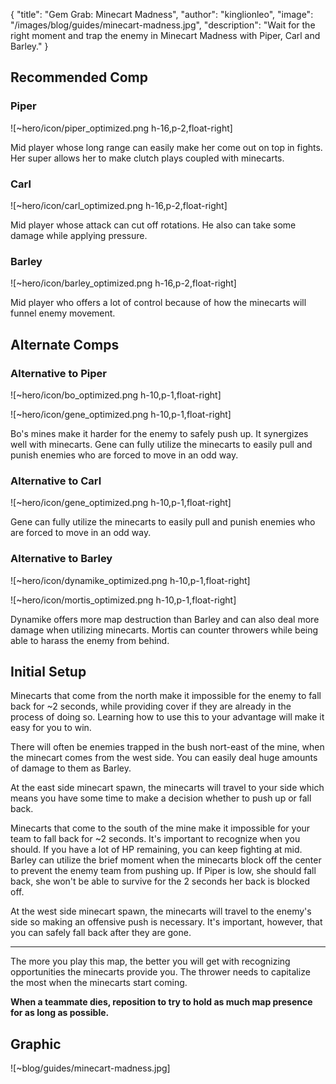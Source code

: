{ "title": "Gem Grab: Minecart Madness", "author": "kinglionleo", "image": "/images/blog/guides/minecart-madness.jpg", "description": "Wait for the right moment and trap the enemy in Minecart Madness with Piper, Carl and Barley." }

Recommended Comp
---

### Piper

![~hero/icon/piper_optimized.png h-16,p-2,float-right] 

Mid player whose long range can easily make her come out on top in fights. Her super allows her to make clutch plays coupled with minecarts.

### Carl

![~hero/icon/carl_optimized.png h-16,p-2,float-right]

Mid player whose attack can cut off rotations. He also can take some damage while applying pressure.

### Barley

![~hero/icon/barley_optimized.png h-16,p-2,float-right]

Mid player who offers a lot of control because of how the minecarts will funnel enemy movement.

Alternate Comps
---

### Alternative to Piper

![~hero/icon/bo_optimized.png h-10,p-1,float-right]

![~hero/icon/gene_optimized.png h-10,p-1,float-right]

Bo's mines make it harder for the enemy to safely push up. It synergizes well with minecarts.
Gene can fully utilize the minecarts to easily pull and punish enemies who are forced to move in an odd way.

### Alternative to Carl

![~hero/icon/gene_optimized.png h-10,p-1,float-right]

Gene can fully utilize the minecarts to easily pull and punish enemies who are forced to move in an odd way.

### Alternative to Barley

![~hero/icon/dynamike_optimized.png h-10,p-1,float-right]

![~hero/icon/mortis_optimized.png h-10,p-1,float-right]

Dynamike offers more map destruction than Barley and can also deal more damage when utilizing minecarts.
Mortis can counter throwers while being able to harass the enemy from behind.

Initial Setup
---

Minecarts that come from the north make it impossible for the enemy to fall back for ~2 seconds, while providing cover if they are already in the process of doing so. Learning how to use this to your advantage will make it easy for you to win.

There will often be enemies trapped in the bush nort-east of the mine, when the minecart comes from the west side. You can easily deal huge amounts of damage to them as Barley.

At the east side minecart spawn, the minecarts will travel to your side which means you have some time to make a decision whether to push up or fall back.

Minecarts that come to the south of the mine make it impossible for your team to fall back for ~2 seconds. It's important to recognize when you should. If you have a lot of HP remaining, you can keep fighting at mid. Barley can utilize the brief moment when the minecarts block off the center to prevent the enemy team from pushing up. If Piper is low, she should fall back, she won't be able to survive for the 2 seconds her back is blocked off.

At the west side minecart spawn, the minecarts will travel to the enemy's side so making an offensive push is necessary. It's important, however, that you can safely fall back after they are gone.

---

The more you play this map, the better you will get with recognizing opportunities the minecarts provide you. The thrower needs to capitalize the most when the minecarts start coming.

**When a teammate dies, reposition to try to hold as much map presence for as long as possible.**

Graphic
---

![~blog/guides/minecart-madness.jpg]
